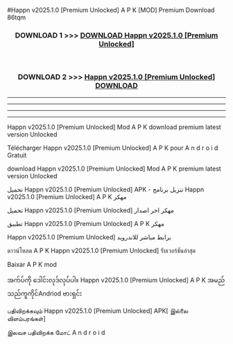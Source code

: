 #Happn  v2025.1.0 [Premium Unlocked] A P K [MOD] Premium Download 86tqm



<div align="center">

<h3>DOWNLOAD 1 >>> <a href="https://teeasianyam.web.app?sq=Happn  v2025.1.0 [Premium Unlocked]">DOWNLOAD Happn  v2025.1.0 [Premium Unlocked] </a></h3><br>

<h3>DOWNLOAD 2 >>> <a href="https://teeasianyam.web.app?sq=Happn  v2025.1.0 [Premium Unlocked] ">Happn  v2025.1.0 [Premium Unlocked]  DOWNLOAD </a></h3>

</div>


----------------------------------------------------------

----------------------------------------------------------

----------------------------------------------------------

----------------------------------------------------------


Happn  v2025.1.0 [Premium Unlocked]  Mod A P K download premium latest version Unlocked

Télécharger Happn  v2025.1.0 [Premium Unlocked]  A P K pour A n d r o i d Gratuit

download Happn  v2025.1.0 [Premium Unlocked]  Mod A P K premium latest version Unlocked

تحميل Happn  v2025.1.0 [Premium Unlocked]  APK - تنزيل برنامج Happn  v2025.1.0 [Premium Unlocked]  A P K مهكر

تحميل Happn  v2025.1.0 [Premium Unlocked]  مهكر اخر اصدار

تطبيق Happn  v2025.1.0 [Premium Unlocked]  A P K مهكر

Happn  v2025.1.0 [Premium Unlocked]  برابط مباشر للاندرويد

ดาวน์โหลด A P K Happn  v2025.1.0 [Premium Unlocked]  รับเวอร์ชันล่าสุด

Baixar A P K mod

အက်ပ်ကို ဒေါင်းလုဒ်လုပ်ပါ။ Happn  v2025.1.0 [Premium Unlocked]  A P K အမည်သည်ကူကိုင်Andriod ဗားရှင်း

பதிவிறக்கவும் Happn  v2025.1.0 [Premium Unlocked]  APK[ இல்லை விளம்பரங்கள்] 
 
இலவச பதிவிறக்க மோட் A n d r o i d



